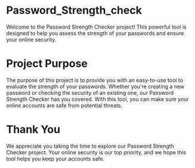 # Password_Strength_check
Welcome to the Password Strength Checker project! This powerful tool is designed to help you assess the strength of your passwords and ensure your online security.

# Project Purpose
The purpose of this project is to provide you with an easy-to-use tool to evaluate the strength of your passwords. Whether you're creating a new password or checking the security of an existing one, our Password Strength Checker has you covered. With this tool, you can make sure your online accounts are safe from potential threats.

# Thank You
We appreciate you taking the time to explore our Password Strength Checker project. Your online security is our top priority, and we hope this tool helps you keep your accounts safe.
